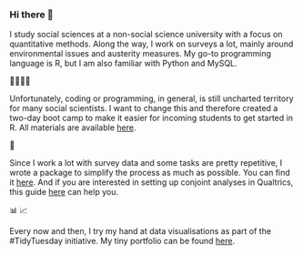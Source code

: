 ### Hi there 👋

I study social sciences at a non-social science university with a focus on quantitative methods. Along the way, I work on surveys a lot, mainly around environmental issues and austerity measures. My go-to programming language is R, but I am also familiar with Python and MySQL. 

:man_technologist::woman_technologist:

Unfortunately, coding or programming, in general, is still uncharted territory for many social scientists. I want to change this and therefore created a two-day boot camp to make it easier for incoming students to get started in R. All materials are available [here](https://github.com/bonschorno/rbootcamp_2021).

🌳

Since I work a lot with survey data and some tasks are pretty repetitive, I wrote a package to simplify the process as much as possible. You can find it [here](https://github.com/bonschorno/sep). And if you are interested in setting up conjoint analyses in Qualtrics, this guide [here](https://github.com/bonschorno/conjoint_excel) can help you. 

📊 📈

Every now and then, I try my hand at data visualisations as part of the #TidyTuesday initiative. My tiny portfolio can be found [here](https://github.com/bonschorno/TidyTuesday/tree/master/plots).
